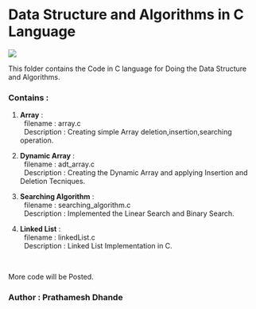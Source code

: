 # Data Structure and Algorithms in C Language

![](https://img.shields.io/badge/language-C-blue?style=flat-square&logo=c)

<p align='left'>
This folder contains the Code in C language for Doing the Data Structure and Algorithms.
</p>

### Contains : </br>
1. **Array** : </br>
&nbsp; filename : array.c </br>
&nbsp; Description : Creating simple Array deletion,insertion,searching operation.

2. **Dynamic Array** : </br>
&nbsp; filename : adt_array.c </br>
&nbsp; Description : Creating the Dynamic Array and applying Insertion and Deletion Tecniques.

3. **Searching Algorithm** :</br>
&nbsp; filename : searching_algorithm.c </br>
&nbsp; Description : Implemented the Linear Search and Binary Search.

4. **Linked List** :</br>
&nbsp; filename : linkedList.c </br>
&nbsp; Description : Linked List Implementation in C.
</br>

More code will be Posted.

### Author : Prathamesh Dhande
